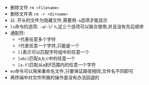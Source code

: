 * 删除文件 `rm <filename>`
* 删除文件夹 `rm -r <dirname>`
* 以`.`开头的文件为隐藏文件,需要用`-a`选项才能显示
* `ls`命令的选项: `-a`/`-l`/`-h`,这三个选项可以联合使用,并且没有先后顺序
* 通配符:
  - `*`代表任意多个字符
  - `?`代表任意一个字符,只能是一个
  - `[]`表示可以匹配字符组中的任意一个
  - `[abc]`匹配a,b,c中的任意一个
  - `[a-f]`匹配从a到f范围内的任意一个字符
* `mv`命令可以用来重命名文件,只要保证路径相同,文件名不同即可  
* 再终端中对文件所做的操作是没有办法回退的